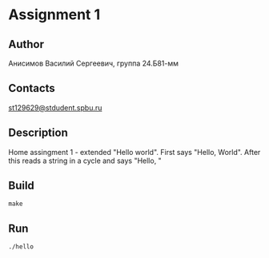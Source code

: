 # Assignment 1
## Author
Анисимов Василий Сергеевич, группа 24.Б81-мм
## Contacts
st129629@stdudent.spbu.ru
## Description
Home assingment 1 - extended "Hello world". First says "Hello, World". After this reads a string in a cycle and says "Hello, <string>"
## Build
```make```
## Run
```./hello```
